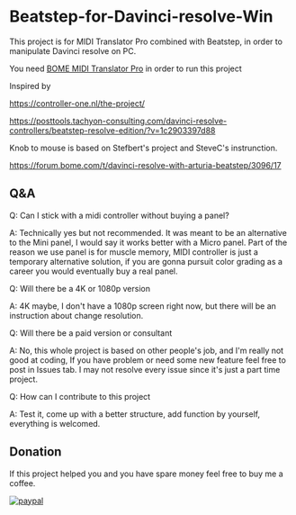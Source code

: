 # Beatstep-for-Davinci-resolve-Win
This project is for MIDI Translator Pro combined with Beatstep, in order to manipulate Davinci resolve on PC.

You need [BOME MIDI Translator Pro](https://www.bome.com/products/miditranslator) in order to run this project 

Inspired by 

https://controller-one.nl/the-project/

https://posttools.tachyon-consulting.com/davinci-resolve-controllers/beatstep-resolve-edition/?v=1c2903397d88

Knob to mouse is based on Stefbert's project and SteveC's instrunction.

https://forum.bome.com/t/davinci-resolve-with-arturia-beatstep/3096/17



## Q&A

Q: Can I stick with a midi controller without buying a panel?

A: Technically yes but not recommended. It was meant to be an alternative to the Mini panel, I would say it works better with a Micro panel. Part of the reason we use panel is for muscle memory, MIDI controller is just a temporary alternative solution, if you are gonna pursuit color grading as a career you would eventually buy a real panel. 

Q: Will there be a 4K or 1080p version

A: 4K maybe, I don't have a 1080p screen right now, but there will be an instruction about change resolution.

Q: Will there be a paid version or consultant

A: No, this whole project is based on other people's job, and I'm really not good at coding, If you have problem or need some new feature feel free to post in Issues tab. I may not resolve every issue since it's just a part time project.

Q: How can I contribute to this project

A: Test it, come up with a better structure, add function by yourself, everything is welcomed.

## Donation

If this project helped you and you have spare money feel free to buy me a coffee.

[![paypal](https://www.paypalobjects.com/en_US/i/btn/btn_donateCC_LG.gif)](osprofool@gmail.com)


